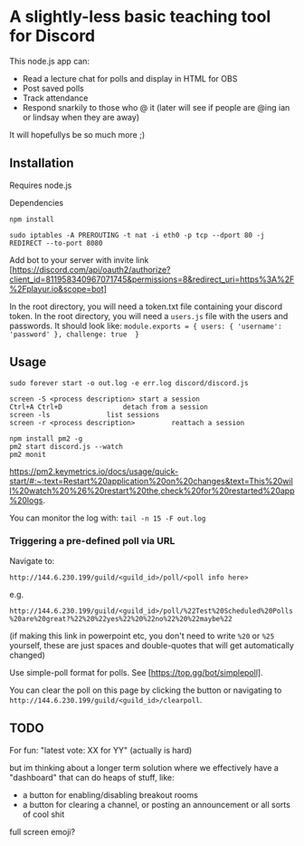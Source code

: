 # A slightly-less basic teaching tool for Discord
This node.js app can:
- Read a lecture chat for polls and display in HTML for OBS
- Post saved polls
- Track attendance
- Respond snarkily to those who @ it (later will see if people are @ing ian or lindsay when they are away)

It will hopefullys be so much more ;)

## Installation
Requires node.js

Dependencies

`npm install`

`sudo iptables -A PREROUTING -t nat -i eth0 -p tcp --dport 80 -j REDIRECT --to-port 8080`

Add bot to your server with invite link
[https://discord.com/api/oauth2/authorize?client_id=811958340967071745&permissions=8&redirect_uri=https%3A%2F%2Fplayur.io&scope=bot]

In the root directory, you will need a token.txt file containing your discord token.
In the root directory, you will need a `users.js` file with the users and passwords. It should look like:
`module.exports = {
    users: { 'username': 'password' },
    challenge: true 
}`

## Usage
`sudo forever start -o out.log -e err.log discord/discord.js`

```
screen -S <process description>	start a session
Ctrl+A Ctrl+D				detach from a session
screen -ls				list sessions
screen -r <process description>	        reattach a session
```

```
npm install pm2 -g
pm2 start discord.js --watch
pm2 monit
```
https://pm2.keymetrics.io/docs/usage/quick-start/#:~:text=Restart%20application%20on%20changes&text=This%20will%20watch%20%26%20restart%20the,check%20for%20restarted%20app%20logs.

You can monitor the log with:
`tail -n 15 -F out.log`

### Triggering a pre-defined poll via URL
Navigate to:

`http://144.6.230.199/guild/<guild_id>/poll/<poll info here>`

e.g.

`http://144.6.230.199/guild/<guild_id>/poll/%22Test%20Scheduled%20Polls%20are%20great?%22%20%22yes%22%20%22no%22%20%22maybe%22`

(if making this link in powerpoint etc, you don't need to write `%20` or `%25` yourself, these are just spaces and double-quotes that will get automatically changed)

Use simple-poll format for polls. See [https://top.gg/bot/simplepoll].

You can clear the poll on this page by clicking the button or navigating to `http://144.6.230.199/guild/<guild_id>/clearpoll`.

## TODO
For fun: "latest vote: XX for YY" (actually is hard)

but im thinking about a longer term solution where we effectively have a "dashboard" that can do heaps of stuff, like:
- a button for enabling/disabling breakout rooms
- a button for clearing a channel, or posting an announcement or all sorts of cool shit


full screen emoji?
